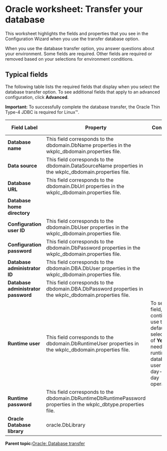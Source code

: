 # Oracle worksheet: Transfer your database 

This worksheet highlights the fields and properties that you see in the Configuration Wizard when you use the transfer database option.

When you use the database transfer option, you answer questions about your environment. Some fields are required. Other fields are required or removed based on your selections for environment conditions.

## Typical fields

The following table lists the required fields that display when you select the database transfer option. To see additional fields that apply to an advanced configuration, click **Advanced**.

**Important:** To successfully complete the database transfer, the Oracle Thin Type-4 JDBC is required for Linux™.

|Field Label|Property|Condition|Your Value|
|-----------|--------|---------|----------|
|**Database name**|This field corresponds to the dbdomain.DbName properties in the wkplc\_dbdomain.properties file.| | |
|**Data source**|This field corresponds to the dbdomain.DataSourceName properties in the wkplc\_dbdomain.properties file.| | |
|**Database URL**|This field corresponds to the dbdomain.DbUrl properties in the wkplc\_dbdomain.properties file.| | |
|**Database home directory**| | | |
|**Configuration user ID**|This field corresponds to the dbdomain.DbUser properties in the wkplc\_dbdomain.properties file.| | |
|**Configuration password**|This field corresponds to the dbdomain.DbPassword properties in the wkplc\_dbdomain.properties file.| | |
|**Database administrator ID**|This field corresponds to the dbdomain.DBA.DbUser properties in the wkplc\_dbdomain.properties file.| | |
|**Database administrator password**|This field corresponds to the dbdomain.DBA.DbPassword properties in the wkplc\_dbdomain.properties file.| | |
|**Runtime user**|This field corresponds to the dbdomain.DbRuntimeUser properties in the wkplc\_dbdomain.properties file.|To see this field, continue to use the default selection of **Yes** for needing a runtime database user for day-to-day operations.| |
|**Runtime password**|This field corresponds to the dbdomain.DbRuntimeDbRuntimePassword properties in the wkplc\_dbtype.properties file.| |
|**Oracle Database library**|oracle.DbLibrary| | |

**Parent topic:**[Oracle: Database transfer ](../config/cw_db_transfer-oracle.md)

